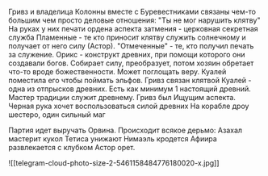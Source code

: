 
Гривз и владелица Колонны вместе с Буревестниками связаны чем-то большим чем просто деловые отношения: "Ты не мог нарушить клятву"
На руках у них печати ордена аспекта затмения - церковная секретная служба
Пламенные - те кто приносит клятву служить солнечному и получает от него силу (Астор). 
"Отмеченные" - те, кто получил печать за служение.
Орикс - конструкт древних, при помощи которого они создавали богов. Собирает силу, преобразует, потом хозяин обретает что-то вроде божественности. Может поглощать веру. Куалей поместила его чтобы поймать эльфов. 
Гривз связан клятвой 
Куалей - одна из отпрысков древних. Есть как минимум 1 настоящий древний.
Мастер традиции служит древнему.
Гривз был Ищущим аспекта.
Черная рука хочет воспользоваться силой древних
На корабле дроу шестеро, один сильный маг

Партия идет выручать Орвина. Происходит всякое дерьмо:
Азахал мастерит кукол
Тетиса унижают
Нимаэль кродется
Афиира развлекается с клубком
Астор орет.

![[telegram-cloud-photo-size-2-5461158484776180020-x.jpg]]